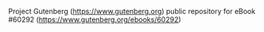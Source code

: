 Project Gutenberg (https://www.gutenberg.org) public repository for eBook #60292 (https://www.gutenberg.org/ebooks/60292)
